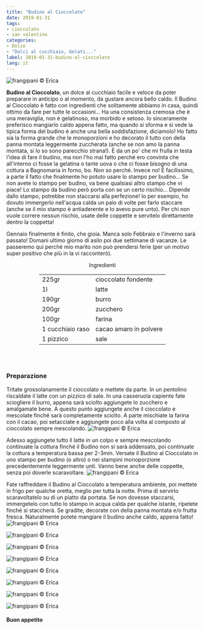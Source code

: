 ```yaml
---
title: "Budino al Cioccolato"
date: 2019-01-31
tags:
- cioccolato
- san valentino
categories:
- Dolce
- "Dolci al cucchiaio, Gelati..."
label: 2019-01-31-budino-al-cioccolato
lang: it
---
```

![](../2019-01-31-budino-al-cioccolato/header.jpeg "frangipani © Erica")

**Budino al Cioccolato**, un dolce al cucchiaio facile e veloce da poter preparare in anticipo o al momento, da gustare ancora bello caldo. Il Budino al Cioccolato è fatto con ingredienti che solitamente abbiamo in casa, quindi ottimo da fare per tutte le occasioni... Ha una consistenza cremosa che è una meraviglia, non è gelatinoso, ma morbido e setoso. Io sinceramente preferisco mangiarlo caldo appena fatto, ma quando si sforma e si vede la tipica forma del budino è anche una bella soddisfazione, diciamolo! Ho fatto sia la forma grande che le monoporzioni e ho decorato il tutto con della panna montata leggermente zuccherata (anche se non amo la panna montata, si lo so sono parecchio strana!). È da un po' che mi frulla in testa l'idea di fare il budino, ma non l'ho mai fatto perché ero convinta che all'interno ci fosse la gelatina o tante uova o che ci fosse bisogno di una cottura a Bagnomaria in forno, bo. Non so perché. Invece no! È facilissimo, a parte il fatto che finalmente ho potuto usare lo stampo per budino... Se non avete lo stampo per budino, va bene qualsiasi altro stampo che vi piace! Lo stampo da budino però porta con se un certo rischio... Dipende dallo stampo, potrebbe non staccarsi alla perfezione! Io per esempio, ho dovuto immergerlo nell'acqua calda un paio di volte per farlo staccare (anche se il mio stampo è antiaderente e lo avevo pure unto). Per chi non vuole correre nessun rischio, usate delle coppette e servitelo direttamente dentro la coppetta!

Gennaio finalmente è finito, che gioia. Manca solo Febbraio e l'inverno sarà passato! Domani ultimo giorno di asilo poi due settimane di vacanze. Le passeremo qui perché mio marito non può prendersi ferie (per un motivo super positivo che più in la vi racconterò).

<div id="wrapper" style="text-align: center">
  <div id="yourdiv" style="display: inline-block;">
    <div class="ingredients" itemscope itemtype="http://schema.org/Recipe">
      <span itemprop="name" style="display:none;">Budino al Cioccolato</span>
      <span itemprop="recipeCategory" style="display:none;">Dolce</span>
      <img itemprop="image" style="display:none;" class="ignore-gallery-item" src="../2019-01-31-budino-al-cioccolato/header.jpeg"/>
      <span itemprop="author" style="display:none;">Erica Raiano</span>
      <span itemprop="description" style="display:none;">Budino al Cioccolato, un dolce al cucchiaio facile e veloce da poter preparare in anticipo o al momento, da gustare ancora bello caldo.</span>
      <div class="ingredients-title">Ingredienti</div>
      <table>
        <tbody>
          </tr>
          <tr itemprop="recipeIngredient">
            <td>225gr</td>
            <td>cioccolato fondente</td>
          </tr>
          <tr itemprop="recipeIngredient">
            <td>1l</td>
            <td>latte</td>
          </tr>
          <tr itemprop="recipeIngredient">
            <td>190gr</td>
            <td>burro</td>
          </tr>
          <tr itemprop="recipeIngredient">
            <td>200gr</td>
            <td>zucchero</td>
          </tr>
          <tr itemprop="recipeIngredient">
            <td>100gr</td>
            <td>farina</td>
          </tr>
          <tr itemprop="recipeIngredient">
            <td>1 cucchiaio raso</td>
            <td>cacao amaro in polvere</td>
          </tr>
          <tr itemprop="recipeIngredient">
            <td>1 pizzico</td>
            <td>sale</td>
          </tr>
        </tbody>
      </table>
      <br></br>
    </div>
  </div>
</div>


<h3>
  <font color="grey">
    <i class="fa-solid fa-gears"></i>
  </font> Preparazione
</h3>

Tritate grossolanamente il cioccolato e mettete da parte. In un pentolino riscaldate il latte con un pizzico di sale. In una casseruola capiente fate sciogliere il burro, appena sarà sciolto aggiungete lo zucchero e amalgamate bene. A questo punto aggiungete anche il cioccolato e mescolate finché sarà completamente sciolto. A parte mischiate la farina con il cacao, poi setacciate e aggiungete poco alla volta al composto al cioccolato sempre mescolando.
![](../2019-01-31-budino-al-cioccolato/cioccolato.jpeg "frangipani © Erica")

Adesso aggiungete tutto il latte in un colpo e sempre mescolando continuate la cottura finché il Budino non si sarà addensato, poi continuate la cottura a temperatura bassa per 2-3min. Versate il Budino al Cioccolato in uno stampo per budino (o altro) o nei stampini monoporzione precedentemente leggermente unti. Vanno bene anche delle coppette, senza poi doverle scaravoltare. 
![](../2019-01-31-budino-al-cioccolato/teglia.jpeg "frangipani © Erica")

Fate raffreddare il Budino al Cioccolato a temperatura ambiente, poi mettete in frigo per qualche oretta, meglio per tutta la notte. Prima di servirlo scaravoltatelo su di un piatto da portata. Se non dovesse staccarsi, immergetelo con tutto lo stampo in acqua calda per qualche istante, ripetete finché si staccherà. Se gradite, decorate con della panna montata e/o frutta fresca. Naturalmente potete mangiare il budino anche caldo, appena fatto!
![](../2019-01-31-budino-al-cioccolato/risultato1.jpeg "frangipani © Erica")

![](../2019-01-31-budino-al-cioccolato/risultato2.jpeg "frangipani © Erica")

![](../2019-01-31-budino-al-cioccolato/risultato3.jpeg "frangipani © Erica")

![](../2019-01-31-budino-al-cioccolato/risultato4.jpeg "frangipani © Erica")

![](../2019-01-31-budino-al-cioccolato/risultato5.jpeg "frangipani © Erica")

![](../2019-01-31-budino-al-cioccolato/risultato6.jpeg "frangipani © Erica")

![](../2019-01-31-budino-al-cioccolato/risultato7.jpeg "frangipani © Erica")

![](../2019-01-31-budino-al-cioccolato/risultato8.jpeg "frangipani © Erica")

<h4>Buon appetito
  <font color="red">
    <i class="fa-regular fa-face-smile"></i>
  </font>
</h4>
